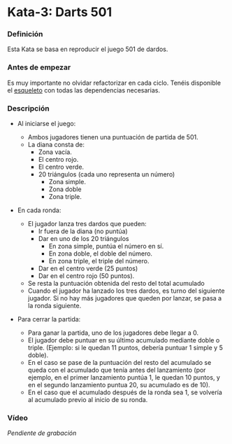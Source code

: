 # Kata-3: Darts 501


### Definición
Esta Kata se basa en reproducir el juego 501 de dardos.


### Antes de empezar
Es muy importante no olvidar refactorizar en cada ciclo. 
Tenéis disponible el [esqueleto](https://github.com/beeva-danielpetrovic/beeva-taller-tdd/tree/master) con todas las dependencias necesarias.


### Descripción
- Al iniciarse el juego:
  - Ambos jugadores tienen una puntuación de partida de 501.
  - La diana consta de:
    - Zona vacía.
    - El centro rojo.
    - El centro verde.
    - 20 triángulos (cada uno representa un número)
      - Zona simple.
      - Zona doble
      - Zona triple.
  
- En cada ronda:
  - El jugador lanza tres dardos que pueden:
    - Ir fuera de la diana (no puntúa)
    - Dar en uno de los 20 triángulos
      - En zona simple, puntúa el número en sí.
      - En zona doble, el doble del número.
      - En zona triple, el triple del número.
    - Dar en el centro verde (25 puntos)
    - Dar en el centro rojo (50 puntos).
  - Se resta la puntuación obtenida del resto del total acumulado
  - Cuando el jugador ha lanzado los tres dardos, es turno del siguiente jugador. Si no hay más jugadores que queden por lanzar, se pasa a la ronda siguiente.
- Para cerrar la partida:
  - Para ganar la partida, uno de los jugadores debe llegar a 0.
  - El jugador debe puntuar en su último acumulado mediante doble o triple. (Ejemplo: si le quedan 11 puntos, debería puntuar 1 simple y 5 doble).
  - En el caso se pase de la puntuación del resto del acumulado se queda con el acumulado que tenía antes del lanzamiento (por ejemplo, en el primer lanzamiento puntúa 1, le quedan 10 puntos, y en el segundo lanzamiento puntua 20, su acumulado es de 10).
  - En el caso que el acumulado después de la ronda sea 1, se volvería al acumulado previo al inicio de su ronda.


### Vídeo
*Pendiente de grabación*

